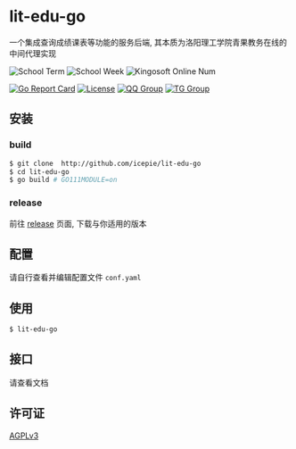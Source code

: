 # lit-edu-go
 
一个集成查询成绩课表等功能的服务后端, 其本质为洛阳理工学院青果教务在线的中间代理实现

![School Term](https://img.shields.io/badge/dynamic/json?color=blue&label=school%20trem&query=%24.data.jw_time.term&url=https%3A%2F%2Flit.icepie.net%2Fapi%2Fv2%2Fjw%2Fstatus)
![School Week](https://img.shields.io/badge/dynamic/json?color=orange&label=school%20week&query=%24.data.jw_time.week&url=https%3A%2F%2Flit.icepie.net%2Fapi%2Fv2%2Fjw%2Fstatus)
![Kingosoft Online Num](https://img.shields.io/badge/dynamic/json?color=brightgreen&label=kingosoft%20online%20num&query=%24.data.online_number&url=https%3A%2F%2Flit.icepie.net%2Fapi%2Fv2%2Fjw%2Fstatus)

[![Go Report Card](https://goreportcard.com/badge/github.com/icepie/lit-edu-go)](https://goreportcard.com/badge/github.com/icepie/lit-edu-go)
[![License](https://img.shields.io/github/license/icepie/lit-edu-go)](https://github.com/icepie/lit-edu-go/blob/main/LICENSE)
[![QQ Group](https://img.shields.io/badge/qq%20group-768887710-red.svg)](https://jq.qq.com/?_wv=1027&k=lz0XyN86)
[![TG Group](https://img.shields.io/badge/tg%20group-lit_edu-blue.svg)](https://t.me/lit_edu)


## 安装

### build

```bash
$ git clone  http://github.com/icepie/lit-edu-go
$ cd lit-edu-go
$ go build # GO111MODULE=on
```

### release

前往 [release](https://github.com/icepie/lit-edu-go/releases) 页面, 下载与你适用的版本

## 配置

请自行查看并编辑配置文件 `conf.yaml`

## 使用

```bash
$ lit-edu-go
```

## 接口

请查看文档

## 许可证

[AGPLv3](https://github.com/icepie/lit-edu-go/blob/main/LICENSE)

